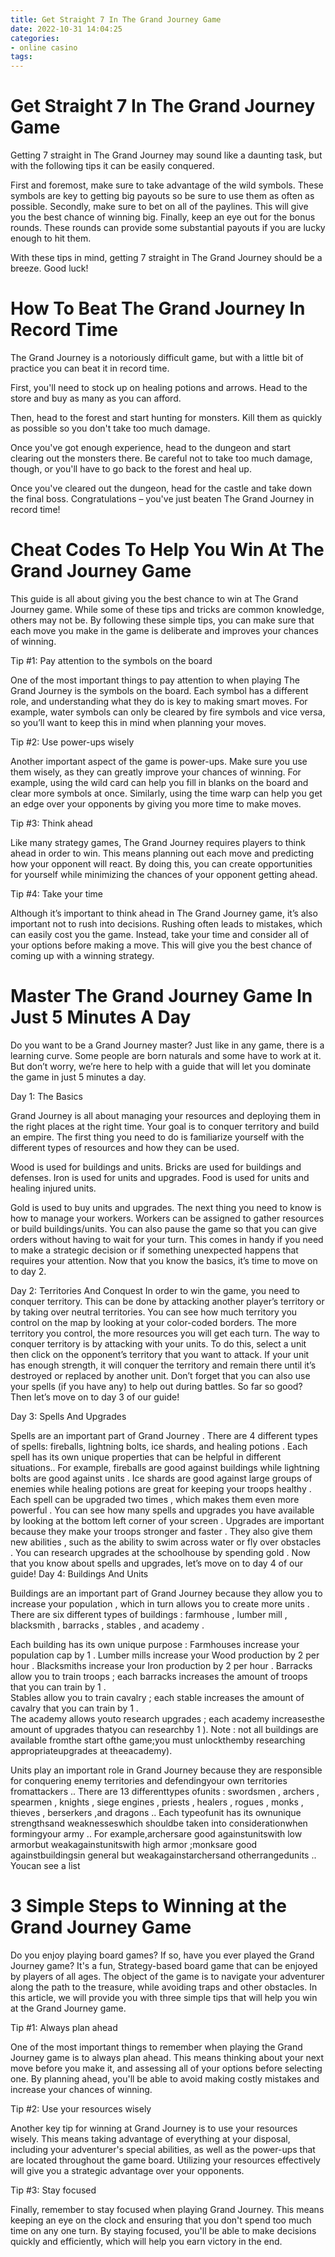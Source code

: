```yaml
---
title: Get Straight 7 In The Grand Journey Game
date: 2022-10-31 14:04:25
categories:
- online casino
tags:
---
```



#  Get Straight 7 In The Grand Journey Game

Getting 7 straight in The Grand Journey may sound like a daunting task, but with the following tips it can be easily conquered.

First and foremost, make sure to take advantage of the wild symbols. These symbols are key to getting big payouts so be sure to use them as often as possible. Secondly, make sure to bet on all of the paylines. This will give you the best chance of winning big. Finally, keep an eye out for the bonus rounds. These rounds can provide some substantial payouts if you are lucky enough to hit them.

With these tips in mind, getting 7 straight in The Grand Journey should be a breeze. Good luck!

#  How To Beat The Grand Journey In Record Time

The Grand Journey is a notoriously difficult game, but with a little bit of practice you can beat it in record time.

First, you'll need to stock up on healing potions and arrows. Head to the store and buy as many as you can afford.

Then, head to the forest and start hunting for monsters. Kill them as quickly as possible so you don't take too much damage.

Once you've got enough experience, head to the dungeon and start clearing out the monsters there. Be careful not to take too much damage, though, or you'll have to go back to the forest and heal up.

Once you've cleared out the dungeon, head for the castle and take down the final boss. Congratulations – you've just beaten The Grand Journey in record time!

#  Cheat Codes To Help You Win At The Grand Journey Game

This guide is all about giving you the best chance to win at The Grand Journey game. While some of these tips and tricks are common knowledge, others may not be. By following these simple tips, you can make sure that each move you make in the game is deliberate and improves your chances of winning.

Tip #1: Pay attention to the symbols on the board

One of the most important things to pay attention to when playing The Grand Journey is the symbols on the board. Each symbol has a different role, and understanding what they do is key to making smart moves. For example, water symbols can only be cleared by fire symbols and vice versa, so you’ll want to keep this in mind when planning your moves.

Tip #2: Use power-ups wisely

Another important aspect of the game is power-ups. Make sure you use them wisely, as they can greatly improve your chances of winning. For example, using the wild card can help you fill in blanks on the board and clear more symbols at once. Similarly, using the time warp can help you get an edge over your opponents by giving you more time to make moves.

Tip #3: Think ahead

Like many strategy games, The Grand Journey requires players to think ahead in order to win. This means planning out each move and predicting how your opponent will react. By doing this, you can create opportunities for yourself while minimizing the chances of your opponent getting ahead.

Tip #4: Take your time

Although it’s important to think ahead in The Grand Journey game, it’s also important not to rush into decisions. Rushing often leads to mistakes, which can easily cost you the game. Instead, take your time and consider all of your options before making a move. This will give you the best chance of coming up with a winning strategy.

#  Master The Grand Journey Game In Just 5 Minutes A Day

Do you want to be a Grand Journey master? Just like in any game, there is a learning curve. Some people are born naturals and some have to work at it. But don’t worry, we’re here to help with a guide that will let you dominate the game in just 5 minutes a day.

Day 1: The Basics

Grand Journey is all about managing your resources and deploying them in the right places at the right time. Your goal is to conquer territory and build an empire. The first thing you need to do is familiarize yourself with the different types of resources and how they can be used.

Wood is used for buildings and units.
Bricks are used for buildings and defenses.
Iron is used for units and upgrades.
Food is used for units and healing injured units.

Gold is used to buy units and upgrades.
The next thing you need to know is how to manage your workers. Workers can be assigned to gather resources or build buildings/units. You can also pause the game so that you can give orders without having to wait for your turn. This comes in handy if you need to make a strategic decision or if something unexpected happens that requires your attention. Now that you know the basics, it’s time to move on to day 2.

Day 2: Territories And Conquest
In order to win the game, you need to conquer territory. This can be done by attacking another player’s territory or by taking over neutral territories. You can see how much territory you control on the map by looking at your color-coded borders. The more territory you control, the more resources you will get each turn. The way to conquer territory is by attacking with your units. To do this, select a unit then click on the opponent’s territory that you want to attack. If your unit has enough strength, it will conquer the territory and remain there until it’s destroyed or replaced by another unit. Don’t forget that you can also use your spells (if you have any) to help out during battles. So far so good? Then let’s move on to day 3 of our guide! 

 Day 3: Spells And Upgrades

Spells are an important part of Grand Journey . There are 4 different types of spells: fireballs, lightning bolts, ice shards, and healing potions . Each spell has its own unique properties that can be helpful in different situations.. For example, fireballs are good against buildings while lightning bolts are good against units . Ice shards are good against large groups of enemies while healing potions are great for keeping your troops healthy . Each spell can be upgraded two times , which makes them even more powerful . You can see how many spells and upgrades you have available by looking at the bottom left corner of your screen . 
Upgrades are important because they make your troops stronger and faster . They also give them new abilities , such as the ability to swim across water or fly over obstacles . You can research upgrades at the schoolhouse by spending gold . 
Now that you know about spells and upgrades, let’s move on to day 4 of our guide! Day 4: Buildings And Units

 Buildings are an important part of Grand Journey because they allow you to increase your population , which in turn allows you to create more units . There are six different types of buildings : farmhouse , lumber mill , blacksmith , barracks , stables , and academy . 

Each building has its own unique purpose : 
Farmhouses increase your population cap by 1 . 
Lumber mills increase your Wood production by 2 per hour . 
Blacksmiths increase your Iron production by 2 per hour .  Barracks allow you to train troops ; each barracks increases the amount of troops that you can train by 1 .  
Stables allow you to train cavalry ; each stable increases the amount of cavalry that you can train by 1 .  
The academy allows youto research upgrades ; each academy increasesthe amount of upgrades thatyou can researchby 1 ). Note : not all buildings are available fromthe start ofthe game;you must unlockthemby researching appropriateupgrades at theeacademy). 

Units play an important role in Grand Journey because they are responsible for conquering enemy territories and defendingyour own territories fromattackers .. There are 13 differenttypes ofunits : swordsmen , archers , spearmen , knights , siege engines , priests , healers , rogues , monks , thieves , berserkers ,and dragons .. Each typeofunit has its ownunique strengthsand weaknesseswhich shouldbe taken into considerationwhen formingyour army .. For example,archersare good againstunitswith low armorbut weakagainstunitswith high armor ;monksare good againstbuildingsin general but weakagainstarchersand otherrangedunits .. Youcan see a list

#  3 Simple Steps to Winning at the Grand Journey Game

Do you enjoy playing board games? If so, have you ever played the Grand Journey game? It's a fun, Strategy-based board game that can be enjoyed by players of all ages. The object of the game is to navigate your adventurer along the path to the treasure, while avoiding traps and other obstacles. In this article, we will provide you with three simple tips that will help you win at the Grand Journey game.

Tip #1: Always plan ahead

One of the most important things to remember when playing the Grand Journey game is to always plan ahead. This means thinking about your next move before you make it, and assessing all of your options before selecting one. By planning ahead, you'll be able to avoid making costly mistakes and increase your chances of winning.

Tip #2: Use your resources wisely

Another key tip for winning at Grand Journey is to use your resources wisely. This means taking advantage of everything at your disposal, including your adventurer's special abilities, as well as the power-ups that are located throughout the game board. Utilizing your resources effectively will give you a strategic advantage over your opponents.

Tip #3: Stay focused

Finally, remember to stay focused when playing Grand Journey. This means keeping an eye on the clock and ensuring that you don't spend too much time on any one turn. By staying focused, you'll be able to make decisions quickly and efficiently, which will help you earn victory in the end.